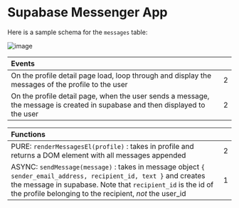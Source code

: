 # Supabase Messenger App

Here is a sample schema for the `messages` table:

![image](https://user-images.githubusercontent.com/16160135/149589064-98af21ec-3d08-4891-80f1-d871e5581c7b.png)

| Events                                                                                                                       |     |
| :--------------------------------------------------------------------------------------------------------------------------- | --: |
| On the profile detail page load, loop through and display the messages of the profile to the user                            |   2 |
| On the profile detail page, when the user sends a message, the message is created in supabase and then displayed to the user |   2 |

| Functions                                                                                                                                                                                                                                   |     |
| :------------------------------------------------------------------------------------------------------------------------------------------------------------------------------------------------------------------------------------------ | --: |
| PURE: `renderMessagesEl(profile)` : takes in profile and returns a DOM element with all messages appended                                                                                                                                   |   2 |
| ASYNC: `sendMessage(message)` : takes in message object `{ sender_email_address, recipient_id, text }` and creates the message in supabase. Note that `recipient_id` is the id of the profile belonging to the recipient, _not_ the user_id |   1 |
